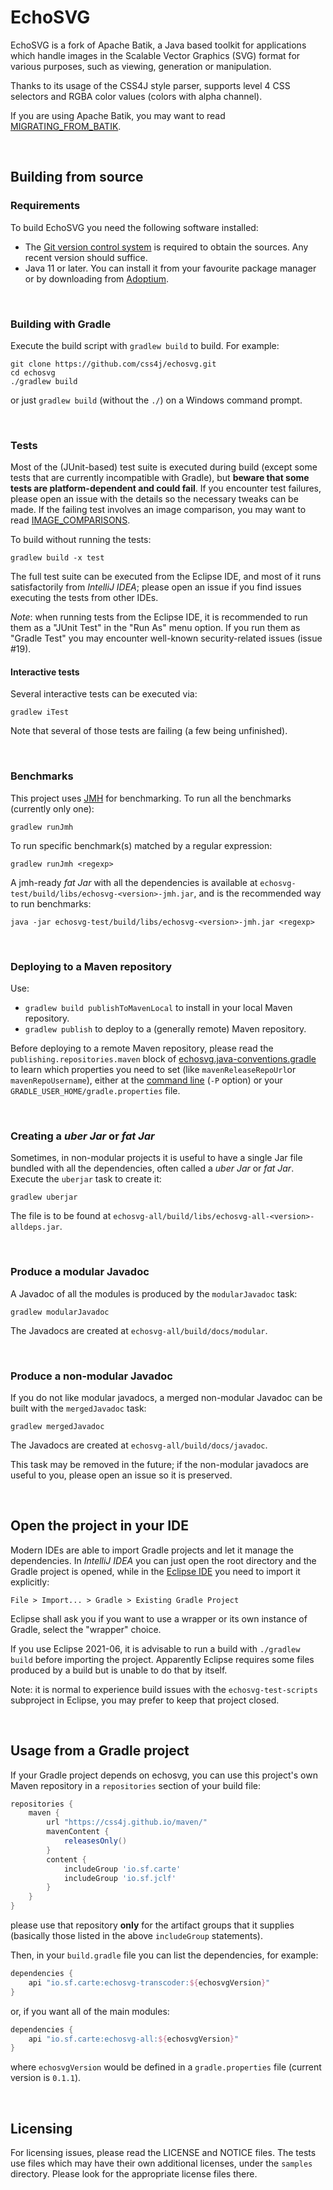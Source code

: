 # EchoSVG

 EchoSVG is a fork of Apache Batik, a Java based toolkit for applications which
handle images in the Scalable Vector Graphics (SVG) format for various purposes,
such as viewing, generation or manipulation.

 Thanks to its usage of the CSS4J style parser, supports level 4 CSS selectors
and RGBA color values (colors with alpha channel).

If you are using Apache Batik, you may want to read [MIGRATING_FROM_BATIK](https://github.com/css4j/echosvg/blob/master/MIGRATING_FROM_BATIK.md).

<br/>

## Building from source

### Requirements

To build EchoSVG you need the following software installed:

- The [Git version control system](https://git-scm.com/downloads) is required to
obtain the sources. Any recent version should suffice.
- Java 11 or later. You can install it from your favourite package manager or by
downloading from [Adoptium](https://adoptium.net/).

<br/>

### Building with Gradle

Execute the build script with `gradlew build` to build. For example:

```shell
git clone https://github.com/css4j/echosvg.git
cd echosvg
./gradlew build
```
or just `gradlew build` (without the `./`) on a Windows command prompt.

<br/>

### Tests

Most of the (JUnit-based) test suite is executed during build (except some tests
that are currently incompatible with Gradle), but **beware that some tests are
platform-dependent and could fail**. If you encounter test failures, please open
an issue with the details so the necessary tweaks can be made. If the failing
test involves an image comparison, you may want to read [IMAGE_COMPARISONS](IMAGE_COMPARISONS.md).

To build without running the tests:
```shell
gradlew build -x test
```
The full test suite can be executed from the Eclipse IDE, and most of it runs
satisfactorily from _IntelliJ IDEA_; please open an issue if you find issues
executing the tests from other IDEs.

_Note_: when running tests from the Eclipse IDE, it is recommended to run them
as a "JUnit Test" in the "Run As" menu option. If you run them as "Gradle Test"
you may encounter well-known security-related issues (issue #19).

#### Interactive tests

Several interactive tests can be executed via:
```shell
gradlew iTest
```
Note that several of those tests are failing (a few being unfinished).

<br/>

### Benchmarks

This project uses [JMH](https://github.com/openjdk/jmh) for benchmarking. To run
all the benchmarks (currently only one):
```shell
gradlew runJmh
```
To run specific benchmark(s) matched by a regular expression:
```shell
gradlew runJmh <regexp>
```
A jmh-ready _fat Jar_ with all the dependencies is available at
`echosvg-test/build/libs/echosvg-<version>-jmh.jar`, and is the recommended way to run
benchmarks:
```shell
java -jar echosvg-test/build/libs/echosvg-<version>-jmh.jar <regexp>
```

<br/>

### Deploying to a Maven repository

Use:
- `gradlew build publishToMavenLocal` to install in your local Maven repository.
- `gradlew publish` to deploy to a (generally remote) Maven repository.

Before deploying to a remote Maven repository, please read the
`publishing.repositories.maven` block of
[echosvg.java-conventions.gradle](https://github.com/css4j/echosvg/blob/master/buildSrc/src/main/groovy/echosvg.java-conventions.gradle)
to learn which properties you need to set (like `mavenReleaseRepoUrl`or
`mavenRepoUsername`), either at the [command line](https://docs.gradle.org/current/userguide/build_environment.html#sec:project_properties)
(`-P` option) or your `GRADLE_USER_HOME/gradle.properties` file.

<br/>

### Creating a _uber Jar_ or _fat Jar_

Sometimes, in non-modular projects it is useful to have a single Jar file
bundled with all the dependencies, often called a _uber Jar_ or _fat Jar_.
Execute the `uberjar` task to create it:
```shell
gradlew uberjar
```
The file is to be found at
`echosvg-all/build/libs/echosvg-all-<version>-alldeps.jar`.

<br/>

### Produce a modular Javadoc

A Javadoc of all the modules is produced by the `modularJavadoc` task:
```shell
gradlew modularJavadoc
```
The Javadocs are created at `echosvg-all/build/docs/modular`.

<br/>

### Produce a non-modular Javadoc

If you do not like modular javadocs, a merged non-modular Javadoc can be built
with the `mergedJavadoc` task:
```shell
gradlew mergedJavadoc
```
The Javadocs are created at `echosvg-all/build/docs/javadoc`.

This task may be removed in the future; if the non-modular javadocs are useful
to you, please open an issue so it is preserved.

<br/>

## Open the project in your IDE

Modern IDEs are able to import Gradle projects and let it manage the
dependencies. In _IntelliJ IDEA_ you can just open the root directory and the
Gradle project is opened, while in the [Eclipse IDE](https://www.eclipse.org/)
you need to import it explicitly:
```
File > Import... > Gradle > Existing Gradle Project
```
Eclipse shall ask you if you want to use a wrapper or its own instance of
Gradle, select the "wrapper" choice.

If you use Eclipse 2021-06, it is advisable to run a build with `./gradlew build`
before importing the project. Apparently Eclipse requires some files produced by
a build but is unable to do that by itself.

Note: it is normal to experience build issues with the `echosvg-test-scripts`
subproject in Eclipse, you may prefer to keep that project closed.

<br/>

## Usage from a Gradle project

If your Gradle project depends on echosvg, you can use this project's own Maven
repository in a `repositories` section of your build file:
```groovy
repositories {
    maven {
        url "https://css4j.github.io/maven/"
        mavenContent {
            releasesOnly()
        }
        content {
            includeGroup 'io.sf.carte'
            includeGroup 'io.sf.jclf'
        }
    }
}
```
please use that repository **only** for the artifact groups that it supplies
(basically those listed in the above `includeGroup` statements).

Then, in your `build.gradle` file you can list the dependencies, for example:
```groovy
dependencies {
    api "io.sf.carte:echosvg-transcoder:${echosvgVersion}"
}
```
or, if you want all of the main modules:
```groovy
dependencies {
    api "io.sf.carte:echosvg-all:${echosvgVersion}"
}
```
where `echosvgVersion` would be defined in a `gradle.properties` file (current
version is `0.1.1`).

<br/>

##  Licensing

 For licensing issues, please read the LICENSE and NOTICE files. The tests use
files which may have their own additional licenses, under the `samples`
directory. Please look for the appropriate license files there.
